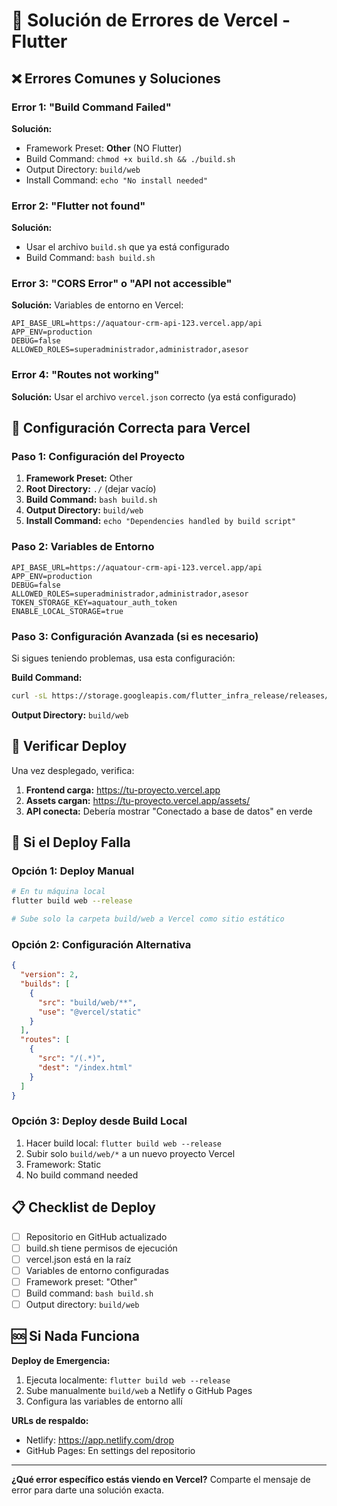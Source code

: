 # 🔧 Solución de Errores de Vercel - Flutter

## ❌ Errores Comunes y Soluciones

### Error 1: "Build Command Failed"
**Solución:**
- Framework Preset: **Other** (NO Flutter)
- Build Command: `chmod +x build.sh && ./build.sh`
- Output Directory: `build/web`
- Install Command: `echo "No install needed"`

### Error 2: "Flutter not found"
**Solución:**
- Usar el archivo `build.sh` que ya está configurado
- Build Command: `bash build.sh`

### Error 3: "CORS Error" o "API not accessible"
**Solución:**
Variables de entorno en Vercel:
```
API_BASE_URL=https://aquatour-crm-api-123.vercel.app/api
APP_ENV=production
DEBUG=false
ALLOWED_ROLES=superadministrador,administrador,asesor
```

### Error 4: "Routes not working"
**Solución:**
Usar el archivo `vercel.json` correcto (ya está configurado)

## 🚀 Configuración Correcta para Vercel

### Paso 1: Configuración del Proyecto
1. **Framework Preset:** Other
2. **Root Directory:** `./` (dejar vacío)
3. **Build Command:** `bash build.sh`
4. **Output Directory:** `build/web`
5. **Install Command:** `echo "Dependencies handled by build script"`

### Paso 2: Variables de Entorno
```
API_BASE_URL=https://aquatour-crm-api-123.vercel.app/api
APP_ENV=production
DEBUG=false
ALLOWED_ROLES=superadministrador,administrador,asesor
TOKEN_STORAGE_KEY=aquatour_auth_token
ENABLE_LOCAL_STORAGE=true
```

### Paso 3: Configuración Avanzada (si es necesario)
Si sigues teniendo problemas, usa esta configuración:

**Build Command:**
```bash
curl -sL https://storage.googleapis.com/flutter_infra_release/releases/stable/linux/flutter_linux_3.16.0-stable.tar.xz | tar xJ && export PATH="$PATH:`pwd`/flutter/bin" && flutter config --enable-web && flutter pub get && flutter build web --release
```

**Output Directory:** `build/web`

## 🧪 Verificar Deploy

Una vez desplegado, verifica:

1. **Frontend carga:** https://tu-proyecto.vercel.app
2. **Assets cargan:** https://tu-proyecto.vercel.app/assets/
3. **API conecta:** Debería mostrar "Conectado a base de datos" en verde

## 🔄 Si el Deploy Falla

### Opción 1: Deploy Manual
```bash
# En tu máquina local
flutter build web --release

# Sube solo la carpeta build/web a Vercel como sitio estático
```

### Opción 2: Configuración Alternativa
```json
{
  "version": 2,
  "builds": [
    {
      "src": "build/web/**",
      "use": "@vercel/static"
    }
  ],
  "routes": [
    {
      "src": "/(.*)",
      "dest": "/index.html"
    }
  ]
}
```

### Opción 3: Deploy desde Build Local
1. Hacer build local: `flutter build web --release`
2. Subir solo `build/web/*` a un nuevo proyecto Vercel
3. Framework: Static
4. No build command needed

## 📋 Checklist de Deploy

- [ ] Repositorio en GitHub actualizado
- [ ] build.sh tiene permisos de ejecución
- [ ] vercel.json está en la raíz
- [ ] Variables de entorno configuradas
- [ ] Framework preset: "Other"
- [ ] Build command: `bash build.sh`
- [ ] Output directory: `build/web`

## 🆘 Si Nada Funciona

**Deploy de Emergencia:**
1. Ejecuta localmente: `flutter build web --release`
2. Sube manualmente `build/web` a Netlify o GitHub Pages
3. Configura las variables de entorno allí

**URLs de respaldo:**
- Netlify: https://app.netlify.com/drop
- GitHub Pages: En settings del repositorio

---

**¿Qué error específico estás viendo en Vercel?** 
Comparte el mensaje de error para darte una solución exacta.
